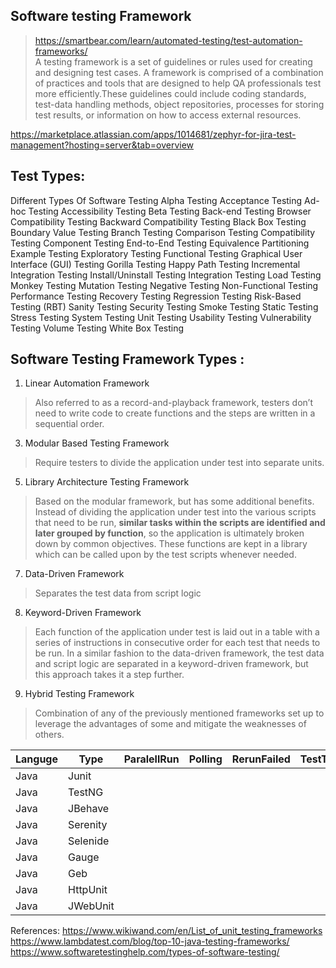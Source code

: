Software testing Framework  
---
> https://smartbear.com/learn/automated-testing/test-automation-frameworks/  
A testing framework is a set of guidelines or rules used for creating and designing test cases. A framework is comprised of a combination of practices and tools that are designed to help QA professionals test more efficiently.These guidelines could include coding standards, test-data handling methods, object repositories, processes for storing test results, or information on how to access external resources.  

https://marketplace.atlassian.com/apps/1014681/zephyr-for-jira-test-management?hosting=server&tab=overview

Test Types: 
---
Different Types Of Software Testing
Alpha Testing
Acceptance Testing
Ad-hoc Testing
Accessibility Testing
Beta Testing
Back-end Testing
Browser Compatibility Testing
Backward Compatibility Testing
Black Box Testing
Boundary Value Testing
Branch Testing
Comparison Testing
Compatibility Testing
Component Testing
End-to-End Testing
Equivalence Partitioning
Example Testing
Exploratory Testing
Functional Testing
Graphical User Interface (GUI) Testing
Gorilla Testing
Happy Path Testing
Incremental Integration Testing
Install/Uninstall Testing
Integration Testing
Load Testing
Monkey Testing
Mutation Testing
Negative Testing
Non-Functional Testing
Performance Testing
Recovery Testing
Regression Testing
Risk-Based Testing (RBT)
Sanity Testing
Security Testing
Smoke Testing
Static Testing
Stress Testing
System Testing
Unit Testing
Usability Testing
Vulnerability Testing
Volume Testing
White Box Testing


Software Testing Framework Types : 
---
1. Linear Automation Framework
> Also referred to as a record-and-playback framework, testers don’t need to write code to create functions and the steps are written in a sequential order.
3. Modular Based Testing Framework
> Require testers to divide the application under test into separate units.
5. Library Architecture Testing Framework
> Based on the modular framework, but has some additional benefits. Instead of dividing the application under test into the various scripts that need to be run, **similar tasks within the scripts are identified and later grouped by function**, so the application is ultimately broken down by common objectives. These functions are kept in a library which can be called upon by the test scripts whenever needed. 
7. Data-Driven Framework
> Separates the test data from script logic
8. Keyword-Driven Framework
> Each function of the application under test is laid out in a table with a series of instructions in consecutive order for each test that needs to be run. In a similar fashion to the data-driven framework, the test data and script logic are separated in a keyword-driven framework, but this approach takes it a step further.
9. Hybrid Testing Framework
> Combination of any of the previously mentioned frameworks set up to leverage the advantages of some and mitigate the weaknesses of others.

|Languge| Type| ParalellRun| Polling| RerunFailed| TestTagging| Reporting|
|-------|-----|------------|--------|------------|------------|----------|
Java | Junit |
Java | TestNG
Java | JBehave |
Java | Serenity |
Java | Selenide |
Java | Gauge |
Java | Geb |
Java | HttpUnit |
Java | JWebUnit


References: 
https://www.wikiwand.com/en/List_of_unit_testing_frameworks  
https://www.lambdatest.com/blog/top-10-java-testing-frameworks/  
https://www.softwaretestinghelp.com/types-of-software-testing/
